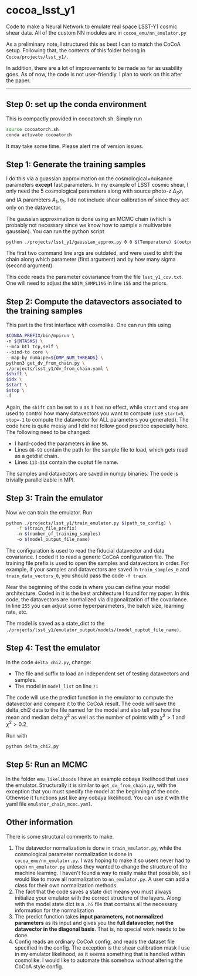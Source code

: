 # cocoa_lsst_y1

Code to make a Neural Network to emulate real space LSST-Y1 cosmic shear data. All of the custom NN modules are in `cocoa_emu/nn_emulator.py`

As a preliminary note, I structured this as best I can to match the CoCoA setup. Following that, the contents of this folder belong in `Cocoa/projects/lsst_y1/`. 

In addition, there are a lot of improvements to be made as far as usability goes. As of now, the code is not user-friendly. I plan to work on this after the paper.

---

## Step 0: set up the conda environment
This is compactly provided in cocoatorch.sh. Simply run

```sh
source cocoatorch.sh 
conda activate cocoatorch
```

It may take some time. Please alert me of version issues.

## Step 1: Generate the training samples
I do this via a guassian approximation on the cosmological+nuisance parameters **except** fast parameters. In my example of LSST cosmic shear, I only need the $5$ cosmological parameters along with source photo-z $\Delta_{S} z_i$ and IA parameters $A_{1},\eta_1$. I do not include shear calibration $m^i$ since they act only on the datavector. 

The gaussian approximation is done using an MCMC chain (which is probably not necessary since we know how to sample a multivariate gaussian). You can run the python script

```sh
python ./projects/lsst_y1/gaussian_approx.py 0 0 $(Temperature) $(output_file_name)
```

The first two command line args are outdated, and were used to shift the chain along which parameter (first argument) and by how many sigma (second argument). 

This code reads the parameter coviariance from the file `lsst_y1_cov.txt`. One will need to adjust the `NDIM_SAMPLING` in line `155` and the priors. 

## Step 2: Compute the datavectors associated to the training samples
This part is the first interface with cosmolike. One can run this using

```sh
$CONDA_PREFIX/bin/mpirun \
-n ${NTASKS} \
--mca btl tcp,self \
--bind-to core \
--map-by numa:pe=${OMP_NUM_THREADS} \
python3 get_dv_from_chain.py \
./projects/lsst_y1/dv_from_chain.yaml \
$shift \
$idx \
$start \
$stop \
-f 
```

Again, the `shift` can be set to `0` as it has no effect, while `start` and `stop` are used to control how many datavectors you want to compute (use `start=0`, `stop=-1` to compute the datavector for ALL parameters you generated). The code here is quite messy and I did not follow good practice especially here. The following need to be changed:

 - I hard-coded the parameters in line `56`.
 - Lines `88-91` contain the path for the sample file to load, which gets read as a getdist chain. 
 - Lines `113-114` contain the ouptut file name. 

The samples and datavectors are saved in numpy binaries. The code is trivially parallelizable in MPI. 

## Step 3: Train the emulator
Now we can train the emulator. Run
```sh
python ./projects/lsst_y1/train_emulator.py $(path_to_config) \
	-f $(train_file_prefix) 
	-n $(number_of_training_samples)
	-o $(model_output_file_name)
```
The configuration is used to read the fiducial datavector and data covariance. I coded it to read a generic CoCoA configuration file. The training file prefix is used to open the samples and datavectors in order. For example, if your samples and datavectors are saved in `train_samples_0` and `train_data_vectors_0`, you should pass the code `-f train`. 

Near the beginning of the code is where you can define your model architecture. Coded in it is the best architecture I found for my paper. In this code, the datavectors are normalized via diagonalization of the covariance. In line `255` you can adjust some hyperparameters, the batch size, learning rate, etc.

The model is saved as a state_dict to the `./projects/lsst_y1/emulator_output/models/(model_ouptut_file_name)`. 

## Step 4: Test the emulator
In the code `delta_chi2.py`, change:

- The file and suffix to load an independent set of testing datavectors and samples. 
- The model in `model_list` on line `71`

The code will use the predict function in the emulator to compute the datavector and compare it to the CoCoA result. The code will save the delta_chi2 data to the file named for the model and also tell you how the mean and median delta $\chi^2$ as well as the number of points with $\chi^2>1$ and $\chi^2>0.2$.

Run with
```sh
python delta_chi2.py
```

## Step 5: Run an MCMC
In the folder `emu_likelihoods` I have an example cobaya likelihood that uses the emulator. Structurally it is similar to `get_dv_from_chain.py`, with the exception that you must specify the model at the beginning of the code. Othewise it functions just like any cobaya likelihood. You can use it with the yaml file `emulator_chain_mcmc.yaml`.

## Other information
There is some structural comments to make.
1. The datavector normalization is done in `train_emulator.py`, while the cosmological parameter normalization is done in `cocoa_emu/nn_emulator.py`. I was hoping to make it so users never had to open `nn_emulator.py` unless they wanted to change the structure of the machine learning. I haven't found a way to really make that possible, so I would like to move all normalization to `nn_emulator.py`. A user can add a class for their own normalization methods.
2. The fact that the code saves a state dict means you must always initialize your emulator with the correct structure of the layers. Along with the model state dict is a `.h5` file that contains all the necessary information for the normalization
3. The predict function takes **input parameters, not normalized parameters** as its input and gives you the **full datavector, not the datavector in the diagonal basis**. That is, no special work needs to be done. 
4. Config reads an ordinary CoCoA config, and reads the dataset file specified in the config. The exception is the shear calibration mask I use in my emulator likelihood, as it seems something that is handled within cosmolike. I would like to automate this somehow *without* altering the CoCoA style config.










